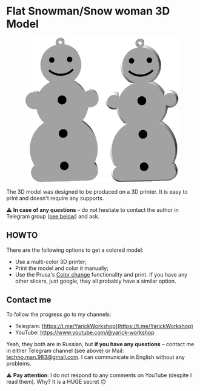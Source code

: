 # Flat Snowman/Snow woman 3D Model
<p align="center" width="100%">
    <img width="80%" src="media/logo.png">
</p>

The 3D model was designed to be produced on a 3D printer. It is easy to print and doesn't require any supports.

⚠️ **In case of any questions** – do not hesitate to contact the author in Telegram group ([see below](#contact-me)) and ask.

## HOWTO

There are the following options to get a colored model:
  * Use a multi-color 3D printer;
  * Print the model and color it manually;
  * Use the Prusa's [Color change](https://help.prusa3d.com/article/color-change_1687) functionality and print. If you have any other slicers, just google, they all probably have a similar option.
  
## Contact me
To follow the progress go to my channels:
  - Telegram: [https://t.me/YarickWorkshop](https://t.me/YarickWorkshop)
  - YouTube: https://www.youtube.com/@yarick-workshop

Yeah, they both are in Russian, but **if you have any questions** – contact me in either Telegram channel (see above) or Mail: techno.man.983@gmail.com. I can communicate in English without any problems. 

⚠️ **Pay attention**: I do not respond to any comments on YouTube (despite I read them). Why? It is a HUGE secret 🙃
